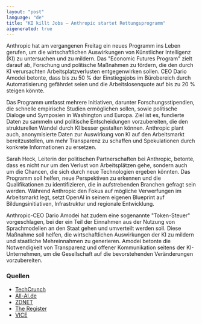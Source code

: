 ```yaml
---
layout: "post"
language: "de"
title: "KI killt Jobs – Anthropic startet Rettungsprogramm"
aigenerated: true
---
```


Anthropic hat am vergangenen Freitag ein neues Programm ins Leben gerufen, um die wirtschaftlichen Auswirkungen von Künstlicher Intelligenz (KI) zu untersuchen und zu mildern. Das "Economic Futures Program" zielt darauf ab, Forschung und politische Maßnahmen zu fördern, die den durch KI verursachten Arbeitsplatzverlusten entgegenwirken sollen. CEO Dario Amodei betonte, dass bis zu 50 % der Einstiegsjobs im Bürobereich durch Automatisierung gefährdet seien und die Arbeitslosenquote auf bis zu 20 % steigen könnte.

<!--more-->

Das Programm umfasst mehrere Initiativen, darunter Forschungsstipendien, die schnelle empirische Studien ermöglichen sollen, sowie politische Dialoge und Symposien in Washington und Europa. Ziel ist es, fundierte Daten zu sammeln und politische Entscheidungen vorzubereiten, die den strukturellen Wandel durch KI besser gestalten können. Anthropic plant auch, anonymisierte Daten zur Auswirkung von KI auf den Arbeitsmarkt bereitzustellen, um mehr Transparenz zu schaffen und Spekulationen durch konkrete Informationen zu ersetzen.

Sarah Heck, Leiterin der politischen Partnerschaften bei Anthropic, betonte, dass es nicht nur um den Verlust von Arbeitsplätzen gehe, sondern auch um die Chancen, die sich durch neue Technologien ergeben könnten. Das Programm soll helfen, neue Perspektiven zu erkennen und die Qualifikationen zu identifizieren, die in aufstrebenden Branchen gefragt sein werden. Während Anthropic den Fokus auf mögliche Verwerfungen im Arbeitsmarkt legt, setzt OpenAI in seinem eigenen Blueprint auf Bildungsinitiativen, Infrastruktur und regionale Entwicklung.

Anthropic-CEO Dario Amodei hat zudem eine sogenannte "Token-Steuer" vorgeschlagen, bei der ein Teil der Einnahmen aus der Nutzung von Sprachmodellen an den Staat gehen und umverteilt werden soll. Diese Maßnahme soll helfen, die wirtschaftlichen Auswirkungen der KI zu mildern und staatliche Mehreinnahmen zu generieren. Amodei betonte die Notwendigkeit von Transparenz und offener Kommunikation seitens der KI-Unternehmen, um die Gesellschaft auf die bevorstehenden Veränderungen vorzubereiten.

### Quellen
- [TechCrunch](https://techcrunch.com/2025/06/27/as-job-losses-loom-anthropic-launches-program-to-track-ais-economic-fallout/)
- [All-AI.de](https://www.all-ai.de/news/news24/amodei-ki-rettung-internet)
- [ZDNET](https://www.zdnet.com/article/anthropic-has-a-plan-to-combat-ai-triggered-job-losses-predicted-by-its-ceo/)
- [The Register](https://www.theregister.com/2025/06/27/anthropic_job_killing_tech_study/)
- [VICE](https://www.vice.com/en/article/anthropic-ai-plan-for-the-future/)
